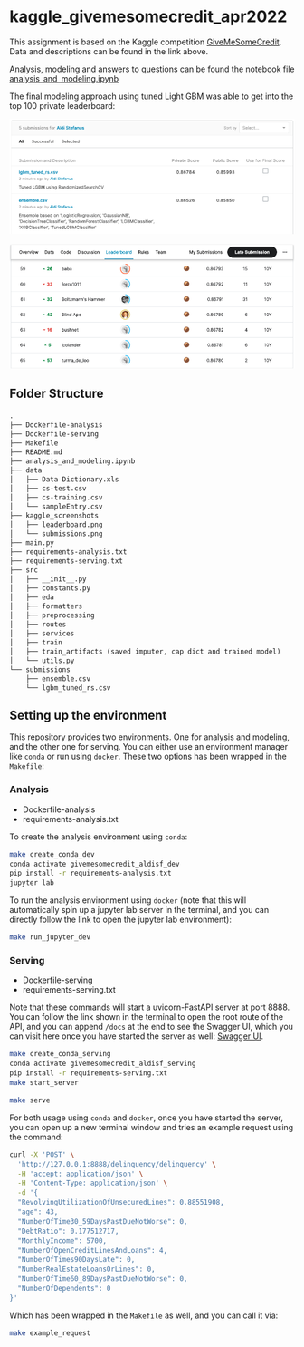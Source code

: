# kaggle_givemesomecredit_apr2022

This assignment is based on the Kaggle competition [GiveMeSomeCredit](https://www.kaggle.com/competitions/GiveMeSomeCredit).
Data and descriptions can be found in the link above.

Analysis, modeling and answers to questions can be found the notebook file [analysis_and_modeling.ipynb](./analysis_and_modeling.ipynb)

The final modeling approach using tuned Light GBM was able to get into the top 100 private leaderboard:

![submissions](kaggle_screenshots/submissions.png)

![leaderboard](kaggle_screenshots/leaderboard.png)

## Folder Structure

```
.
├── Dockerfile-analysis
├── Dockerfile-serving
├── Makefile
├── README.md
├── analysis_and_modeling.ipynb
├── data
│   ├── Data Dictionary.xls
│   ├── cs-test.csv
│   ├── cs-training.csv
│   └── sampleEntry.csv
├── kaggle_screenshots
│   ├── leaderboard.png
│   └── submissions.png
├── main.py
├── requirements-analysis.txt
├── requirements-serving.txt
├── src
│   ├── __init__.py
│   ├── constants.py
│   ├── eda
│   ├── formatters
│   ├── preprocessing
│   ├── routes
│   ├── services
│   ├── train
│   ├── train_artifacts (saved imputer, cap dict and trained model)
│   └── utils.py
└── submissions
    ├── ensemble.csv
    └── lgbm_tuned_rs.csv
```

## Setting up the environment

This repository provides two environments. One for analysis and modeling, and the other one for serving.
You can either use an environment manager like `conda` or run using `docker`. These two options has been wrapped in the `Makefile`:

### Analysis

- Dockerfile-analysis
- requirements-analysis.txt

To create the analysis environment using `conda`:

```bash
make create_conda_dev
conda activate givemesomecredit_aldisf_dev
pip install -r requirements-analysis.txt
jupyter lab
```

To run the analysis environment using `docker` (note that this will automatically spin up a jupyter lab server in the terminal,
and you can directly follow the link to open the jupyter lab environment):

```bash
make run_jupyter_dev
```

### Serving

- Dockerfile-serving
- requirements-serving.txt

Note that these commands will start a uvicorn-FastAPI server at port 8888. You can follow the link shown in the terminal to
open the root route of the API, and you can append `/docs` at the end to see the Swagger UI, which you can visit here
once you have started the server as well: [Swagger UI](http://127.0.0.1:8888/docs).

```bash
make create_conda_serving
conda activate givemesomecredit_aldisf_serving
pip install -r requirements-serving.txt
make start_server
```

```bash
make serve
```

For both usage using `conda` and `docker`, once you have started the server, you can
open up a new terminal window and tries an example request using the command:

```bash
curl -X 'POST' \
  'http://127.0.0.1:8888/delinquency/delinquency' \
  -H 'accept: application/json' \
  -H 'Content-Type: application/json' \
  -d '{
  "RevolvingUtilizationOfUnsecuredLines": 0.88551908,
  "age": 43,
  "NumberOfTime30_59DaysPastDueNotWorse": 0,
  "DebtRatio": 0.177512717,
  "MonthlyIncome": 5700,
  "NumberOfOpenCreditLinesAndLoans": 4,
  "NumberOfTimes90DaysLate": 0,
  "NumberRealEstateLoansOrLines": 0,
  "NumberOfTime60_89DaysPastDueNotWorse": 0,
  "NumberOfDependents": 0
}'
```

Which has been wrapped in the `Makefile` as well, and you can call it via:

```bash
make example_request
```